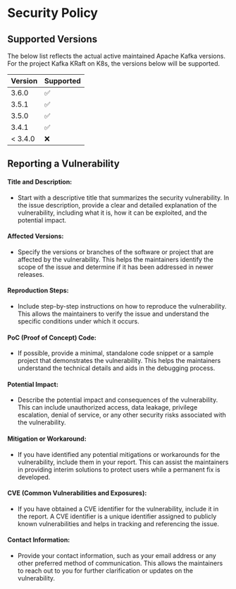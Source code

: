 # Security Policy

## Supported Versions

The below list reflects the actual active maintained Apache Kafka versions.
For the project Kafka KRaft on K8s, the versions below will be supported.

| Version | Supported     |
| ------- | ------------------ |
| 3.6.0  | :white_check_mark: |
| 3.5.1  | :white_check_mark: |
| 3.5.0  | :white_check_mark: |
| 3.4.1  | :white_check_mark: |
| < 3.4.0  | :x:                |

## Reporting a Vulnerability

#### Title and Description: 
- Start with a descriptive title that summarizes the security vulnerability. In the issue description, provide a clear and detailed explanation of the vulnerability, including what it is, how it can be exploited, and the potential impact.

#### Affected Versions: 
- Specify the versions or branches of the software or project that are affected by the vulnerability. This helps the maintainers identify the scope of the issue and determine if it has been addressed in newer releases.

#### Reproduction Steps: 
- Include step-by-step instructions on how to reproduce the vulnerability. This allows the maintainers to verify the issue and understand the specific conditions under which it occurs.

#### PoC (Proof of Concept) Code: 
- If possible, provide a minimal, standalone code snippet or a sample project that demonstrates the vulnerability. This helps the maintainers understand the technical details and aids in the debugging process.

#### Potential Impact: 
- Describe the potential impact and consequences of the vulnerability. This can include unauthorized access, data leakage, privilege escalation, denial of service, or any other security risks associated with the vulnerability.

#### Mitigation or Workaround: 
- If you have identified any potential mitigations or workarounds for the vulnerability, include them in your report. This can assist the maintainers in providing interim solutions to protect users while a permanent fix is developed.

#### CVE (Common Vulnerabilities and Exposures): 
- If you have obtained a CVE identifier for the vulnerability, include it in the report. A CVE identifier is a unique identifier assigned to publicly known vulnerabilities and helps in tracking and referencing the issue.

#### Contact Information: 
- Provide your contact information, such as your email address or any other preferred method of communication. This allows the maintainers to reach out to you for further clarification or updates on the vulnerability.
